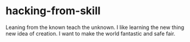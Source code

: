 # hacking-from-skill
Leaning from the known teach the unknown.
I like learning the new thing new idea of creation.
I want to make the world fantastic and safe fair.
